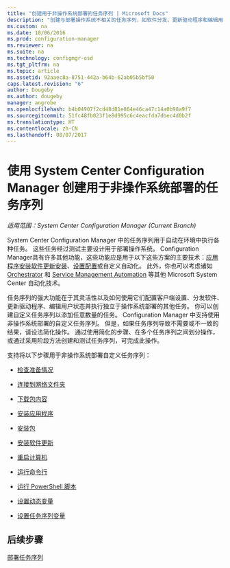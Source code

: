 ```yaml
---
title: "创建用于非操作系统部署的任务序列 | Microsoft Docs"
description: "创建与部署操作系统不相关的任务序列，如软件分发、更新驱动程序和编辑用户状态等。"
ms.custom: na
ms.date: 10/06/2016
ms.prod: configuration-manager
ms.reviewer: na
ms.suite: na
ms.technology: configmgr-osd
ms.tgt_pltfrm: na
ms.topic: article
ms.assetid: 92aaec8a-8751-442a-b64b-62ab05b5bf50
caps.latest.revision: "6"
author: Dougeby
ms.author: dougeby
manager: angrobe
ms.openlocfilehash: b4b04907f2cd48d81e864e46ca47c14a0b98a9f7
ms.sourcegitcommit: 51fc48fb023f1e8d995c6c4eacfda7dbec4d0b2f
ms.translationtype: HT
ms.contentlocale: zh-CN
ms.lasthandoff: 08/07/2017
---
```

# <a name="create-a-task-sequence-for-non-operating-system-deployments-with-system-center-configuration-manager"></a>使用 System Center Configuration Manager 创建用于非操作系统部署的任务序列

*适用范围：System Center Configuration Manager (Current Branch)*

System Center Configuration Manager 中的任务序列用于自动在环境中执行各种任务。 这些任务经过测试主要设计用于部署操作系统。  Configuration Manager具有许多其他功能，这些功能应是用于以下这些方案的主要技术：[应用程序安装](../../apps/understand/introduction-to-application-management.md)[软件更新安装](../../sum/understand/software-updates-introduction.md)、[设置配置](../../compliance/understand/ensure-device-compliance.md)或自定义自动化。 此外，你也可以考虑诸如 [Orchestrator](https://technet.microsoft.com/library/hh237242.aspx) 和 [Service Management Automation](https://technet.microsoft.com/library/dn469260.aspx) 等其他 Microsoft System Center 自动化技术。  

任务序列的强大功能在于其灵活性以及如何使用它们配置客户端设置、分发软件、更新驱动程序、编辑用户状态并执行独立于操作系统部署的其他任务。 你可以创建自定义任务序列以添加任意数量的任务。 Configuration Manager 中支持使用非操作系统部署的自定义任务序列。 但是，如果任务序列导致不需要或不一致的结果，请设法简化操作。 通过使用简化的步骤、在多个任务序列之间划分操作，或通过采用阶段方法创建和测试任务序列，可完成此操作。

 支持将以下步骤用于非操作系统部署自定义任务序列：  

-   [检查准备情况](../understand/task-sequence-steps.md#BKMK_CheckReadiness)  

-   [连接到网络文件夹](../understand/task-sequence-steps.md#BKMK_ConnectToNetworkFolder)  

-   [下载包内容](../understand/task-sequence-steps.md#BKMK_DownloadPackageContent)  

-   [安装应用程序](../understand/task-sequence-steps.md#BKMK_InstallApplication)  

-   [安装包](../understand/task-sequence-steps.md#BKMK_InstallPackage)  

-   [安装软件更新](../understand/task-sequence-steps.md#BKMK_InstallSoftwareUpdates)  

-   [重启计算机](../understand/task-sequence-steps.md#a-namebkmkrestartcomputera-restart-computer)  

-   [运行命令行](../understand/task-sequence-steps.md#BKMK_RunCommandLine)  

-   [运行 PowerShell 脚本](../understand/task-sequence-steps.md#BKMK_RunPowerShellScript)  

-   [设置动态变量](../understand/task-sequence-steps.md#BKMK_SetDynamicVariables)  

-   [设置任务序列变量](../understand/task-sequence-steps.md#BKMK_SetTaskSequenceVariable)  

## <a name="next-steps"></a>后续步骤
[部署任务序列](manage-task-sequences-to-automate-tasks.md#a-namebkmkdeploytsa-deploy-a-task-sequence)
